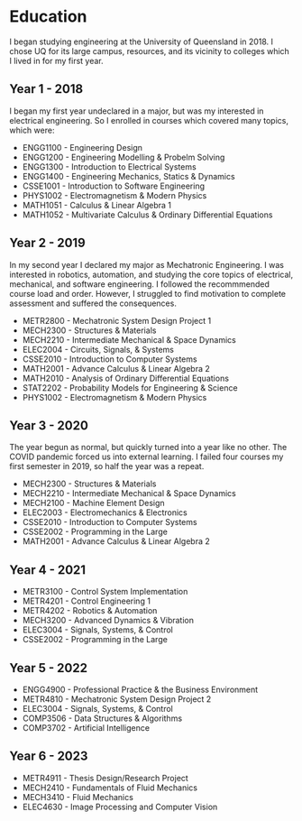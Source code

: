 # Education

I began studying engineering at the University of Queensland in 2018. I chose UQ for its large campus, resources, and its vicinity to colleges which I lived in for my first year.

## Year 1 - 2018
I began my first year undeclared in a major, but was my interested in electrical engineering. So I enrolled in courses which covered many topics, which were:
- ENGG1100 - Engineering Design
- ENGG1200 - Engineering Modelling & Probelm Solving
- ENGG1300 - Introduction to Electrical Systems
- ENGG1400 - Engineering Mechanics, Statics & Dynamics
- CSSE1001 - Introduction to Software Engineering
- PHYS1002 - Electromagnetism & Modern Physics
- MATH1051 - Calculus & Linear Algebra 1
- MATH1052 - Multivariate Calculus & Ordinary Differential Equations

## Year 2 - 2019
In my second year I declared my major as Mechatronic Engineering. I was interested in robotics, automation, and studying the core topics of electrical, mechanical, and software engineering. I followed the recommmended course load and order. However, I struggled to find motivation to complete assessment and suffered the consequences. 
- METR2800 - Mechatronic System Design Project 1
- MECH2300 - Structures & Materials
- MECH2210 - Intermediate Mechanical & Space Dynamics
- ELEC2004 - Circuits, Signals, & Systems
- CSSE2010 - Introduction to Computer Systems
- MATH2001 - Advance Calculus & Linear Algebra 2
- MATH2010 - Analysis of Ordinary Differential Equations
- STAT2202 - Probability Models for Engineering & Science
- PHYS1002 - Electromagnetism & Modern Physics

## Year 3 - 2020
The year begun as normal, but quickly turned into a year like no other. The COVID pandemic forced us into external learning. I failed four courses my first semester in 2019, so half the year was a repeat.
- MECH2300 - Structures & Materials
- MECH2210 - Intermediate Mechanical & Space Dynamics
- MECH2100 - Machine Element Design
- ELEC2003 - Electromechanics & Electronics
- CSSE2010 - Introduction to Computer Systems
- CSSE2002 - Programming in the Large
- MATH2001 - Advance Calculus & Linear Algebra 2

## Year 4 - 2021
- METR3100 - Control System Implementation
- METR4201 - Control Engineering 1
- METR4202 - Robotics & Automation
- MECH3200 - Advanced Dynamics & Vibration
- ELEC3004 - Signals, Systems, & Control
- CSSE2002 - Programming in the Large

## Year 5 - 2022
- ENGG4900 - Professional Practice & the Business Environment
- METR4810 - Mechatronic System Design Project 2
- ELEC3004 - Signals, Systems, & Control
- COMP3506 - Data Structures & Algorithms
- COMP3702 - Artificial Intelligence

## Year 6 - 2023
- METR4911 - Thesis Design/Research Project
- MECH2410 - Fundamentals of Fluid Mechanics
- MECH3410 - Fluid Mechanics
- ELEC4630 - Image Processing and Computer Vision
